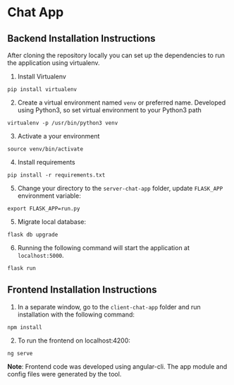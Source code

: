 # Chat App

## Backend Installation Instructions

After cloning the repository locally you can set up the dependencies to run the application using virtualenv.

1. Install Virtualenv
```
pip install virtualenv
```

2. Create a virtual environment named `venv` or preferred name. Developed using Python3, so set virtual environment to your Python3 path
```
virtualenv -p /usr/bin/python3 venv
```

3. Activate a your environment
```
source venv/bin/activate
```

4. Install requirements
```
pip install -r requirements.txt
```

5. Change your directory to the `server-chat-app` folder, update `FLASK_APP` environment variable:
```
export FLASK_APP=run.py
```

5. Migrate local database:
```
flask db upgrade
```

6. Running the following command will start the application at `localhost:5000`.

`flask run`

## Frontend Installation Instructions

1. In a separate window, go to the `client-chat-app` folder and run installation with the following command:

```
npm install
```

2. To run the frontend on localhost:4200:
```
ng serve
```

**Note**: Frontend code was developed using angular-cli. The app module and config files were generated by the tool. 
